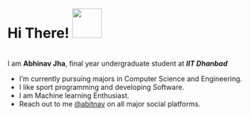 # Hi There! <img src="https://media.tenor.com/images/2c8bf89e4b3d616e8c32e703a610daeb/tenor.gif" width=60>

<br>I am **Abhinav Jha**, final year undergraduate student at ***IIT Dhanbad***

  -  I’m currently pursuing majors in Computer Science and Engineering.
  -  I like sport programming and developing Software.
  -  I am Machine learning Enthusiast.
  - Reach out to me [@abitnav](https://www.google.com/search?q=abitnav) on all major social platforms.
  
  


